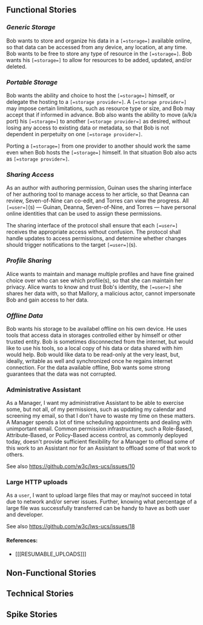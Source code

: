 ## Functional Stories

### <dfn>Generic Storage</dfn>

Bob wants to store and organize his data in a `[=storage=]` available online, so that data can be accessed from any device, any location, at any time. Bob wants to be free to store any type of resource in the `[=storage=]`. Bob wants his `[=storage=]` to allow for resources to be added, updated, and/or deleted.

### <dfn>Portable Storage</dfn>

Bob wants the ability and choice to host the `[=storage=]` himself, or delegate the hosting to a `[=storage provider=]`. A `[=storage provider=]` may impose certain limitations, such as resource type or size, and Bob may accept that if informed in advance. Bob also wants the ability to move (a/k/a port) his `[=storage=]` to another `[=storage provider=]` as desired, without losing any access to existing data or metadata, so that Bob is not dependent in perpetuity on one `[=storage provider=]`.

Porting a `[=storage=]` from one provider to another should work the same even when Bob hosts the `[=storage=]` himself. In that situation Bob also acts as `[=storage provider=]`. 

### <dfn>Sharing Access</dfn>

As an author with authoring permission, Guinan uses the sharing interface of her authoring tool to manage access to her article, so that Deanna can review, Seven-of-Nine can co-edit, and Torres can view the progress. All `[=user=]`(s) — Guinan, Deanna, Seven-of-Nine, and Torres — have personal online identities that can be used to assign these permissions.

The sharing interface of the protocol shall ensure that each `[=user=]` receives the appropriate access without confusion. The protocol shall handle updates to access permissions, and determine whether changes should trigger notifications to the target `[=user=]`(s).

### <dfn>Profile Sharing</dfn>

Alice wants to maintain and manage multiple profiles and have fine grained choice over who can see which profile(s), so that she can maintain her privacy. Alice wants to know and trust Bob's identity, the `[=user=]` she shares her data with, so that Mallory, a malicious actor, cannot impersonate Bob and gain access to her data.

### <dfn>Offline Data</dfn>

Bob wants his storage to be availabel offline on his own device. He uses tools that access data in storages controlled either by himself or other trusted entity. Bob is sometimes disconnected from the internet, but would like to use his tools, so a local copy of his data or data shared with him would help. Bob would like data to be read-only at the very least, but, ideally, writable as well and synchronized once he regains internet connection. For the data available offline, Bob wants some strong guarantees that the data was not corrupted.

### Administrative Assistant

As a Manager, I want my administrative Assistant to be able to exercise some, but not all, of my permissions, such as updating my calendar and screening my email, so that I don't have to waste my time on these matters. A Manager spends a lot of time scheduling appointments and dealing with unimportant email. Common permission infrastructure, such a Role-Based, Attribute-Based, or Policy-Based access control, as commonly deployed today, doesn't provide sufficient flexibility for a Manager to offload some of this work to an Assistant nor for an Assistant to offload some of that work to others.

See also https://github.com/w3c/lws-ucs/issues/10


### Large HTTP uploads

As a `user`,
I want to upload large files that may or may/not succeed in total due to network and/or server issues.  Further, knowing what percentage of a large file was successfully transferred can be handy to have as both user and developer.

See also https://github.com/w3c/lws-ucs/issues/18


#### References:

- [[[RESUMABLE_UPLOADS]]]


## Non-Functional Stories

## Technical Stories

## Spike Stories

